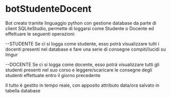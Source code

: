 # botStudenteDocent

Bot creato tramite linguaggio python con gestione database da parte di client SQLiteStudio, permette di loggarsi come Studente o Docente ed effettuare le seguenti operazioni:

--STUDENTE
Se ci si logga come studente, esso potrà visualizzare tutti i docenti presenti nel database e fare una serie di consegne compiti/lucidi su Imgur

--DOCENTE
Se ci si logga come docente, esso potrà visualizzare tutti gli studenti presenti nel suo corso e leggere/scaricare le consegne degli studenti effettuate entro il giorno precedente

Il tutto è gestito in tempo reale, con apposito attributo data/ora salvato in tabella database
